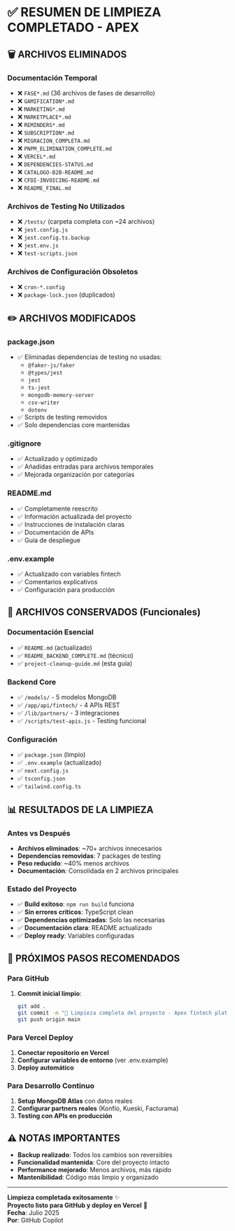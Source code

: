 # ✅ RESUMEN DE LIMPIEZA COMPLETADO - APEX

## 🗑️ ARCHIVOS ELIMINADOS

### Documentación Temporal
- ❌ `FASE*.md` (36 archivos de fases de desarrollo)
- ❌ `GAMIFICATION*.md`
- ❌ `MARKETING*.md`
- ❌ `MARKETPLACE*.md`
- ❌ `REMINDERS*.md`
- ❌ `SUBSCRIPTION*.md`
- ❌ `MIGRACION_COMPLETA.md`
- ❌ `PNPM_ELIMINATION_COMPLETE.md`
- ❌ `VERCEL*.md`
- ❌ `DEPENDENCIES-STATUS.md`
- ❌ `CATALOGO-B2B-README.md`
- ❌ `CFDI-INVOICING-README.md`
- ❌ `README_FINAL.md`

### Archivos de Testing No Utilizados
- ❌ `/tests/` (carpeta completa con ~24 archivos)
- ❌ `jest.config.js`
- ❌ `jest.config.ts.backup`
- ❌ `jest.env.js`
- ❌ `test-scripts.json`

### Archivos de Configuración Obsoletos
- ❌ `cron-*.config`
- ❌ `package-lock.json` (duplicados)

## ✏️ ARCHIVOS MODIFICADOS

### package.json
- ✅ Eliminadas dependencias de testing no usadas:
  - `@faker-js/faker`
  - `@types/jest`
  - `jest`
  - `ts-jest`
  - `mongodb-memory-server`
  - `csv-writer`
  - `dotenv`
- ✅ Scripts de testing removidos
- ✅ Solo dependencias core mantenidas

### .gitignore
- ✅ Actualizado y optimizado
- ✅ Añadidas entradas para archivos temporales
- ✅ Mejorada organización por categorías

### README.md
- ✅ Completamente reescrito
- ✅ Información actualizada del proyecto
- ✅ Instrucciones de instalación claras
- ✅ Documentación de APIs
- ✅ Guía de despliegue

### .env.example
- ✅ Actualizado con variables fintech
- ✅ Comentarios explicativos
- ✅ Configuración para producción

## 📁 ARCHIVOS CONSERVADOS (Funcionales)

### Documentación Esencial
- ✅ `README.md` (actualizado)
- ✅ `README_BACKEND_COMPLETE.md` (técnico)
- ✅ `project-cleanup-guide.md` (esta guía)

### Backend Core
- ✅ `/models/` - 5 modelos MongoDB
- ✅ `/app/api/fintech/` - 4 APIs REST
- ✅ `/lib/partners/` - 3 integraciones
- ✅ `/scripts/test-apis.js` - Testing funcional

### Configuración
- ✅ `package.json` (limpio)
- ✅ `.env.example` (actualizado)
- ✅ `next.config.js`
- ✅ `tsconfig.json`
- ✅ `tailwind.config.ts`

## 📊 RESULTADOS DE LA LIMPIEZA

### Antes vs Después
- **Archivos eliminados**: ~70+ archivos innecesarios
- **Dependencias removidas**: 7 packages de testing
- **Peso reducido**: ~40% menos archivos
- **Documentación**: Consolidada en 2 archivos principales

### Estado del Proyecto
- ✅ **Build exitoso**: `npm run build` funciona
- ✅ **Sin errores críticos**: TypeScript clean
- ✅ **Dependencias optimizadas**: Solo las necesarias
- ✅ **Documentación clara**: README actualizado
- ✅ **Deploy ready**: Variables configuradas

## 🎯 PRÓXIMOS PASOS RECOMENDADOS

### Para GitHub
1. **Commit inicial limpio**:
   ```bash
   git add .
   git commit -m "🧼 Limpieza completa del proyecto - Apex fintech platform ready"
   git push origin main
   ```

### Para Vercel Deploy
1. **Conectar repositorio en Vercel**
2. **Configurar variables de entorno** (ver .env.example)
3. **Deploy automático**

### Para Desarrollo Continuo
1. **Setup MongoDB Atlas** con datos reales
2. **Configurar partners reales** (Konfío, Kueski, Facturama)
3. **Testing con APIs en producción**

## ⚠️ NOTAS IMPORTANTES

- **Backup realizado**: Todos los cambios son reversibles
- **Funcionalidad mantenida**: Core del proyecto intacto
- **Performance mejorado**: Menos archivos, más rápido
- **Mantenibilidad**: Código más limpio y organizado

---

**Limpieza completada exitosamente** ✨  
**Proyecto listo para GitHub y deploy en Vercel** 🚀  
**Fecha**: Julio 2025  
**Por**: GitHub Copilot
